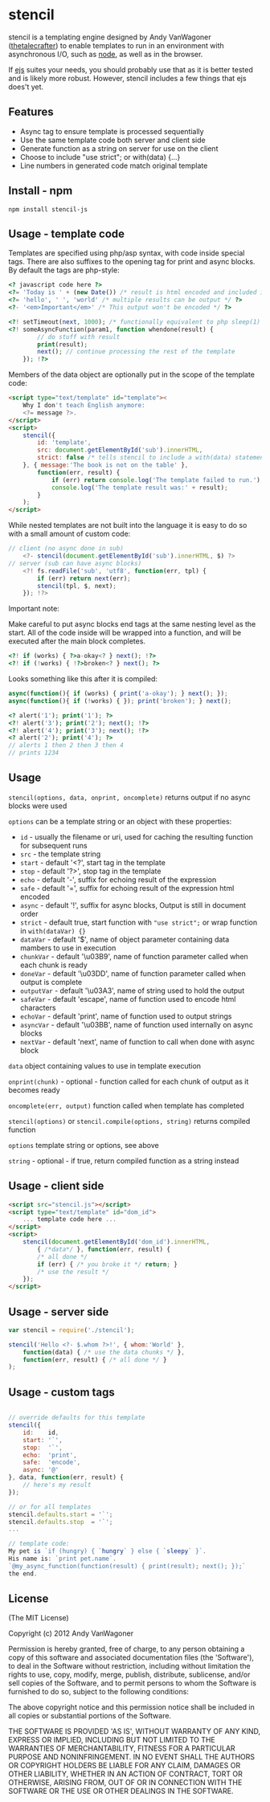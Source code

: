 # stencil

stencil is a templating engine designed by Andy VanWagoner
([thetalecrafter](http://github.com/thetalecrafter))
to enable templates to run in an environment with asynchronous I/O,
such as [node](http://nodejs.org), as well as in the browser.

If [ejs](https://github.com/visionmedia/ejs) suites your needs,
you should probably use that as it is better tested and is likely
more robust. However, stencil includes a few things that ejs
does't yet.

## Features

  * Async tag to ensure template is processed sequentially
  * Use the same template code both server and client side
  * Generate function as a string on server for use on the client
  * Choose to include "use strict"; or with(data) {...}
  * Line numbers in generated code match original template


## Install - npm

`npm install stencil-js`


## Usage - template code

Templates are specified using php/asp syntax, with code inside special tags.
There are also suffixes to the opening tag for print and async blocks.
By default the tags are php-style:

```php
<? javascript code here ?>
<?= 'Today is ' + (new Date()) /* result is html encoded and included in output */ ?>
<?= 'hello', ' ', 'world' /* multiple results can be output */ ?>
<?- '<em>Important</em>' /* This output won't be encoded */ ?>

<?! setTimeout(next, 1000); /* functionally equivalent to php sleep(1) */ !?>
<?! someAsyncFunction(param1, function whendone(result) {
		// do stuff with result
		print(result);
		next(); // continue processing the rest of the template
	}); !?>
```

Members of the data object are optionally put in the scope of the template code:

```html
<script type="text/template" id="template"><
	Why I don't teach English anymore:
	<?= message ?>.
</script>
<script>
	stencil({
		id: 'template',
		src: document.getElementById('sub').innerHTML,
		strict: false /* tells stencil to include a with(data) statement */
	}, { message:'The book is not on the table' },
		function(err, result) {
			if (err) return console.log('The template failed to run.');
			console.log('The template result was:' + result);
		}
	);
</script>
```

While nested templates are not built into the language it is easy to do so
with a small amount of custom code:

```javascript
// client (no async done in sub)
	<?- stencil(document.getElementById('sub').innerHTML, $) ?>
// server (sub can have async blocks)
	<?! fs.readFile('sub', 'utf8', function(err, tpl) {
		if (err) return next(err);
		stencil(tpl, $, next);
	}); !?>
```


Important note:

Make careful to put async blocks end tags at the same nesting level as the start.
All of the code inside will be wrapped into a function, and will be executed
after the main block completes.

```php
<?! if (works) { ?>a-okay<? } next(); !?>
<?! if (!works) { !?>broken<? } next(); ?>
```

Looks something like this after it is compiled:

```javascript
async(function(){ if (works) { print('a-okay'); } next(); });
async(function(){ if (!works) { }); print('broken'); } next();
```

```php
<? alert('1'); print('1'); ?>
<?! alert('3'); print('2'); next(); !?>
<?! alert('4'); print('3'); next(); !?>
<? alert('2'); print('4'); ?>
// alerts 1 then 2 then 3 then 4
// prints 1234
```


## Usage

`stencil(options, data, onprint, oncomplete)` returns output if no async blocks were used

`options` can be a template string or an object with these properties:
* `id` - usually the filename or uri, used for caching the resulting function for subsequent runs
* `src` - the template string
* `start` - default '<?', start tag in the template
* `stop` - default '?>', stop tag in the template
* `echo` - default '-', suffix for echoing result of the expression
* `safe` - default '=', suffix for echoing result of the expression html encoded
* `async` - default '!', suffix for async blocks, Output is still in document order
* `strict` - default true, start function with `"use strict";` or wrap function in `with(dataVar) {}`
* `dataVar` - default '$', name of object parameter containing data mambers to use in execution
* `chunkVar` - default '\u03B9', name of function parameter called when each chunk is ready
* `doneVar` - default '\u03DD', name of function parameter called when output is complete
* `outputVar` - default '\u03A3', name of string used to hold the output
* `safeVar` - default 'escape', name of function used to encode html characters
* `echoVar` - default 'print', name of function used to output strings
* `asyncVar` - default '\u03BB', name of function used internally on async blocks
* `nextVar` - default 'next', name of function to call when done with async block

`data` object containing values to use in template execution

`onprint(chunk)` - optional - function called for each chunk of output as it becomes ready

`oncomplete(err, output)` function called when template has completed


`stencil(options)` or `stencil.compile(options, string)` returns compiled function

`options` template string or options, see above

`string` - optional - if true, return compiled function as a string instead


## Usage - client side

```html
<script src="stencil.js"></script>
<script type="text/template" id="dom_id">
	... template code here ...
</script>
<script>
	stencil(document.getElementById('dom_id').innerHTML,
		{ /*data*/ }, function(err, result) {
		/* all done */ 
		if (err) { /* you broke it */ return; }
		/* use the result */
	});
</script>
```


## Usage - server side

```javascript
var stencil = require('./stencil');

stencil('Hello <?- $.whom ?>!', { whom:'World' },
	function(data) { /* use the data chunks */ },
	function(err, result) { /* all done */ }
);
```


## Usage - custom tags

```javascript

// override defaults for this template
stencil({
	id:    id,
	start: '`',
	stop:  '`',
	echo:  'print',
	safe:  'encode',
	async: '@'
}, data, function(err, result) {
	// here's my result
});

// or for all templates
stencil.defaults.start = '`';
stencil.defaults.stop  = '`';
...

// template code:
My pet is `if (hungry) { `hungry` } else { `sleepy` }`.
His name is: `print pet.name`.
`@my_async_function(function(result) { print(result); next(); });`
the end.
```


## License 

(The MIT License)

Copyright (c) 2012 Andy VanWagoner

Permission is hereby granted, free of charge, to any person obtaining
a copy of this software and associated documentation files (the
'Software'), to deal in the Software without restriction, including
without limitation the rights to use, copy, modify, merge, publish,
distribute, sublicense, and/or sell copies of the Software, and to
permit persons to whom the Software is furnished to do so, subject to
the following conditions:

The above copyright notice and this permission notice shall be
included in all copies or substantial portions of the Software.

THE SOFTWARE IS PROVIDED 'AS IS', WITHOUT WARRANTY OF ANY KIND,
EXPRESS OR IMPLIED, INCLUDING BUT NOT LIMITED TO THE WARRANTIES OF
MERCHANTABILITY, FITNESS FOR A PARTICULAR PURPOSE AND NONINFRINGEMENT.
IN NO EVENT SHALL THE AUTHORS OR COPYRIGHT HOLDERS BE LIABLE FOR ANY
CLAIM, DAMAGES OR OTHER LIABILITY, WHETHER IN AN ACTION OF CONTRACT,
TORT OR OTHERWISE, ARISING FROM, OUT OF OR IN CONNECTION WITH THE
SOFTWARE OR THE USE OR OTHER DEALINGS IN THE SOFTWARE.


